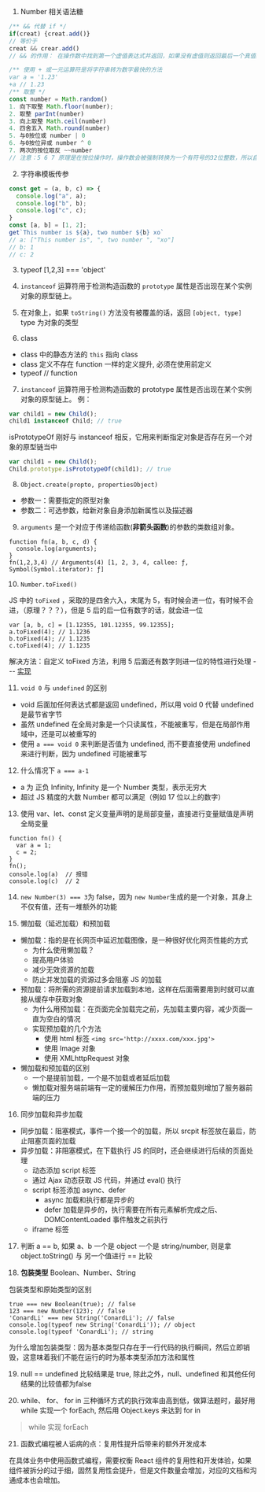 1. Number 相关语法糖

```JavaScript
/** && 代替 if */
if(creat) {creat.add()}
// 等价于
creat && crear.add()
// && 的作用： 在操作数中找到第一个虚值表达式并返回，如果没有虚值则返回最后一个真值表达式

/** 使用 + 或一元运算符是将字符串转为数字最快的方法
var a = '1.23'
+a // 1.23
/** 取整 */
const number = Math.random()
1. 向下取整 Math.floor(number);
2. 取整 parInt(number)
3. 向上取整 Math.ceil(number)
4. 四舍五入 Math.round(number)
5. 与0按位或 number | 0
6. 与0按位异或 number ^ 0
7. 两次的按位取反 ~~number
// 注意：5 6 7 原理是在按位操作时，操作数会被强制转换为一个有符号的32位整数，所以自然剔除了小数部分。但同时意味着这种方法也存在局限性：按位操作时，可操作的数为±2^31-1之间。

```

2. 字符串模板传参

```JavaScript
const get = (a, b, c) => {
  console.log("a", a);
  console.log("b", b);
  console.log("c", c);
}
const [a, b] = [1, 2];
get`This number is ${a}, two number ${b} xo`
// a: ["This number is", ", two number ", "xo"]
// b: 1
// c: 2
```

3. typeof [1,2,3] === 'object'

4. `instanceof` 运算符用于检测构造函数的 `prototype` 属性是否出现在某个实例对象的原型链上。

5. 在对象上，如果 `toString()` 方法没有被覆盖的话，返回 `[object, type]` type 为对象的类型

6. class

- class 中的静态方法的 `this` 指向 class
- class 定义不存在 function 一样的定义提升, 必须在使用前定义
- typeof <class> // function

7. `instanceof` 运算符用于检测构造函数的 prototype 属性是否出现在某个实例对象的原型链上。
   例：

```js
var child1 = new Child();
child1 instanceof Child; // true
```

isPrototypeOf 刚好与 instanceof 相反，它用来判断指定对象是否存在另一个对象的原型链当中

```js
var child1 = new Child();
Child.prototype.isPrototypeOf(child1); // true
```

8. `Object.create(propto, propertiesObject)`

- 参数一：需要指定的原型对象
- 参数二：可选参数，给新对象自身添加新属性以及描述器

9. `arguments` 是一个对应于传递给函数(**非箭头函数**)的参数的类数组对象。

```JS
function fn(a, b, c, d) {
  console.log(arguments);
}
fn(1,2,3,4) // Arguments(4) [1, 2, 3, 4, callee: ƒ, Symbol(Symbol.iterator): ƒ]
```

10. `Number.toFixed()`

JS 中的 `toFixed` ，采取的是四舍六入，末尾为 5，有时候会进一位，有时候不会进，（原理？？？），但是 5 后的后一位有数字的话，就会进一位

```JS
var [a, b, c] = [1.12355, 101.12355, 99.12355];
a.toFixed(4); // 1.1236
b.toFixed(4); // 1.1235
c.toFixed(4); // 1.1235
```

解决方法：自定义 toFixed 方法，利用 5 后面还有数字则进一位的特性进行处理 --- [实现](./code/myFixed.ts)

11. `void 0` 与 `undefined` 的区别

- void 后面加任何表达式都是返回 undefined，所以用 void 0 代替 undefined 是最节省字节
- 虽然 undefined 在全局对象是一个只读属性，不能被重写，但是在局部作用域中，还是可以被重写的
- 使用 `a === void 0` 来判断是否值为 undefined, 而不要直接使用 undefined 来进行判断，因为 undefined 可能被重写

12. 什么情况下 `a === a-1`

- a 为 正负 Infinity, Infinity 是一个 Number 类型，表示无穷大
- 超过 JS 精度的大数 Number 都可以满足（例如 17 位以上的数字）

13. 使用 var、let、const 定义变量声明的是局部变量，直接进行变量赋值是声明全局变量

```JS
function fn() {
  var a = 1;
  c = 2;
}
fn();
console.log(a)  // 报错
console.log(c)  // 2
```

14. `new Number(3) === 3`为 false，因为 `new Number`生成的是一个对象，其身上不仅有值，还有一堆额外的功能

15. 懒加载（延迟加载）和预加载

- 懒加载：指的是在长网页中延迟加载图像，是一种很好优化网页性能的方式
  - 为什么使用懒加载？
  - 提高用户体验
  - 减少无效资源的加载
  - 防止并发加载的资源过多会阻塞 JS 的加载
- 预加载：将所需的资源提前请求加载到本地，这样在后面需要用到时就可以直接从缓存中获取对象
  - 为什么用预加载：在页面完全加载完之前，先加载主要内容，减少页面一直为空白的情况
  - 实现预加载的几个方法
    - 使用 html 标签 `<img src='http://xxxx.com/xxx.jpg'>`
    - 使用 Image 对象
    - 使用 XMLhttpRequest 对象
- 懒加载和预加载的区别
  - 一个是提前加载，一个是不加载或者延后加载
  - 懒加载对服务端前端有一定的缓解压力作用，而预加载则增加了服务器前端的压力

16. 同步加载和异步加载

- 同步加载：阻塞模式，事件一个接一个的加载，所以 srcpit 标签放在最后，防止阻塞页面的加载
- 异步加载：非阻塞模式，在下载执行 JS 的同时，还会继续进行后续的页面处理
  - 动态添加 script 标签
  - 通过 Ajax 动态获取 JS 代码，并通过 eval() 执行
  - script 标签添加 async、defer
    - async 加载和执行都是异步的
    - defer 加载是异步的，执行需要在所有元素解析完成之后、DOMContentLoaded 事件触发之前执行
  - iframe 标签

17. 判断 a == b, 如果 a、b 一个是 object 一个是 string/number, 则是拿 object.toString() 与 另一个值进行 == 比较

18. **包装类型** Boolean、Number、String

包装类型和原始类型的区别
```JS
true === new Boolean(true); // false
123 === new Number(123); // false
'ConardLi' === new String('ConardLi'); // false
console.log(typeof new String('ConardLi')); // object
console.log(typeof 'ConardLi'); // string
```
为什么增加包装类型：因为基本类型只存在于一行代码的执行瞬间，然后立即销毁，这意味着我们不能在运行的时为基本类型添加方法和属性

19. null == undefined 比较结果是 true, 除此之外，null、undefined 和其他任何结果的比较值都为false

20. while、 for、 for in 三种循环方式的执行效率由高到低，做算法题时，最好用 while 实现一个 forEach, 然后用 Object.keys 来达到 for in
> while 实现 forEach

21. 函数式编程被人诟病的点：复用性提升后带来的额外开发成本

在具体业务中使用函数式编程，需要权衡 React 组件的复用性和开发体验，如果组件被拆分的过于细，固然复用性会提升，但是文件数量会增加，对应的文档和沟通成本也会增加。